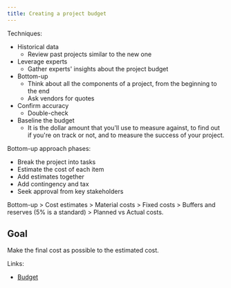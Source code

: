 ```yaml
---
title: Creating a project budget
---
```

Techniques:
- Historical data
	- Review past projects similar to the new one
- Leverage experts
	- Gather experts' insights about the project budget
- Bottom-up
	- Think about all the components of a project, from the beginning to the end
	- Ask vendors for quotes
- Confirm accuracy
	- Double-check
- Baseline the budget
	- It is the dollar amount that you'll use to measure against, to find out if you're on track or not, and to measure the success of your project. 


Bottom-up approach phases:
- Break the project into tasks
- Estimate the cost of each item
- Add estimates together
- Add contingency and tax
- Seek approval from key stakeholders

Bottom-up > Cost estimates > Material costs > Fixed costs > Buffers and reserves (5% is a standard) > Planned vs Actual costs.

## Goal
Make the final cost as possible to the estimated cost.

Links:
- [Budget](danielesalvatore/project-management/project-initiation/budget/budget.md)
